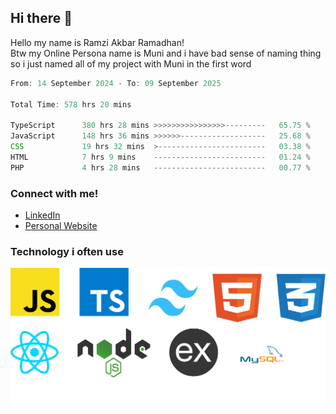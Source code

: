 ## Hi there 👋
Hello my name is Ramzi Akbar Ramadhan!\
Btw my Online Persona name is Muni and i have bad sense of naming thing so i just named all of my project with Muni in the first word
<!--START_SECTION:Muni-->

```Javascript
From: 14 September 2024 - To: 09 September 2025

Total Time: 578 hrs 20 mins

TypeScript      380 hrs 28 mins >>>>>>>>>>>>>>>>---------   65.75 %
JavaScript      148 hrs 36 mins >>>>>>-------------------   25.68 %
CSS             19 hrs 32 mins  >------------------------   03.38 %
HTML            7 hrs 9 mins    -------------------------   01.24 %
PHP             4 hrs 28 mins   -------------------------   00.77 %
```

<!--END_SECTION:Muni-->
### Connect with me!
* [LinkedIn](https://www.linkedin.com/in/ramzi-akbar-ramadhan-b8b05a243/)
* [Personal Website](https://www.muniporto.my.id/)
### Technology i often use
![Technology List](assets/techlist.png)
